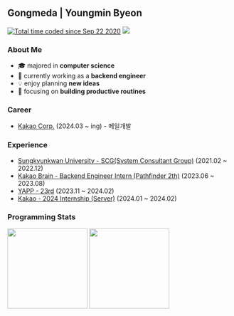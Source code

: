 <h2>Gongmeda | Youngmin Byeon</h2>

<div>
   <a href="https://wakatime.com/@95e11c6f-fdc0-4a8a-a55d-d3690dce53a3"><img src="https://wakatime.com/badge/user/95e11c6f-fdc0-4a8a-a55d-d3690dce53a3.svg" alt="Total time coded since Sep 22 2020" /></a>
   <img src="https://hits.seeyoufarm.com/api/count/incr/badge.svg?url=https%3A%2F%2Fgithub.com%2FGongmeda&count_bg=%23555555&title_bg=%23555555&icon=&icon_cozlor=%23E7E7E7&title=hits&edge_flat=false"/>
</div>

### About Me

- 🎓 majored in **computer science**
- 🚀 currently working as a **backend engineer**
- 💡 enjoy planning **new ideas**
- 👀 focusing on **building productive routines**

### Career

- [Kakao Corp.](https://www.kakaocorp.com/) (2024.03 ~ ing) - 메일개발

### Experience

- [Sungkyunkwan University - SCG(System Consultant Group)](https://scg.skku.ac.kr/) (2021.02 ~ 2022.12)
- [Kakao Brain - Backend Engineer Intern (Pathfinder 2th)](https://www.kakaobrain.com/) (2023.06 ~ 2023.08)
- [YAPP - 23rd](https://www.yapp.co.kr/) (2023.11 ~ 2024.02)
- [Kakao - 2024 Internship (Server)](https://www.kakaocorp.com/page/detail/10677) (2024.01 ~ 2024.02)

### Programming Stats

<img height="180rem" src="https://github-readme-stats.vercel.app/api?username=Gongmeda&show_icons=true&bg_color=00000000&border_color=00000000"></img>
<img height="180rem" src="http://mazassumnida.wtf/api/v2/generate_badge?boj=gongmeda"></img>
